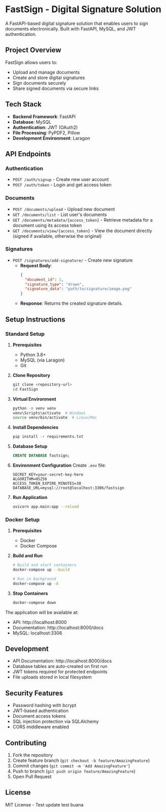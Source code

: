 # FastSign - Digital Signature Solution

A FastAPI-based digital signature solution that enables users to sign documents electronically. Built with FastAPI, MySQL, and JWT authentication.

## Project Overview

FastSign allows users to:
- Upload and manage documents
- Create and store digital signatures
- Sign documents securely
- Share signed documents via secure links

## Tech Stack

- **Backend Framework**: FastAPI
- **Database**: MySQL
- **Authentication**: JWT (OAuth2)
- **File Processing**: PyPDF2, Pillow
- **Development Environment**: Laragon


## API Endpoints

### Authentication
- `POST /auth/signup` - Create new user account
- `POST /auth/token` - Login and get access token

### Documents
- `POST /documents/upload` - Upload new document
- `GET /documents/list` - List user's documents
- `GET /documents/metadata/{access_token}` - Retrieve metadata for a document using its access token
- `GET /documents/view/{access_token}` - View the document directly (signed if available, otherwise the original)

### Signatures
- `POST /signatures/add-signature/` - Create new signature
  - **Request Body**: 
    ```json
    {
      "document_id": 1,
      "signature_type": "drawn",
      "signature_data": "path/to/signature/image.png"
    }
    ```
  - **Response**: Returns the created signature details.


## Setup Instructions

### Standard Setup
1. **Prerequisites**
   - Python 3.8+
   - MySQL (via Laragon)
   - Git

2. **Clone Repository**
   ```bash
   git clone <repository-url>
   cd FastSign
   ```

3. **Virtual Environment**
   ```bash
   python -m venv venv
   venv\Scripts\activate  # Windows
   source venv/bin/activate  # Linux/Mac
   ```

4. **Install Dependencies**
   ```bash
   pip install -r requirements.txt
   ```

5. **Database Setup**
   ```sql
   CREATE DATABASE fastsign;
   ```

6. **Environment Configuration**
   Create `.env` file:
   ```
   SECRET_KEY=your-secret-key-here
   ALGORITHM=HS256
   ACCESS_TOKEN_EXPIRE_MINUTES=30
   DATABASE_URL=mysql://root@localhost:3306/fastsign
   ```

7. **Run Application**
   ```bash
   uvicorn app.main:app --reload
   ```

### Docker Setup

1. **Prerequisites**
   - Docker
   - Docker Compose

2. **Build and Run**
   ```bash
   # Build and start containers
   docker-compose up --build

   # Run in background
   docker-compose up -d
   ```

3. **Stop Containers**
   ```bash
   docker-compose down
   ```

The application will be available at:
- API: http://localhost:8000
- Documentation: http://localhost:8000/docs
- MySQL: localhost:3306

## Development

- API Documentation: http://localhost:8000/docs
- Database tables are auto-created on first run
- JWT tokens required for protected endpoints
- File uploads stored in local filesystem

## Security Features

- Password hashing with bcrypt
- JWT-based authentication
- Document access tokens
- SQL injection protection via SQLAlchemy
- CORS middleware enabled

## Contributing

1. Fork the repository
2. Create feature branch (`git checkout -b feature/AmazingFeature`)
3. Commit changes (`git commit -m 'Add AmazingFeature'`)
4. Push to branch (`git push origin feature/AmazingFeature`)
5. Open Pull Request

## License

MIT License - Test update test buana